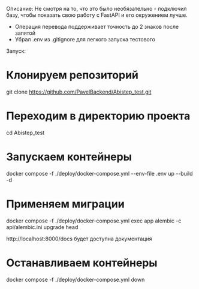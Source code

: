 Описание:
Не смотря на то, что это было необязательно - подключил базу, чтобы показать свою работу с FastAPI и его окружением лучше.
- Операция перевода поддерживает точность до 2 знаков после запятой
- Убрал .env из .gitignore для легкого запуска тестового


Запуск:
# Клонируем репозиторий
git clone https://github.com/PavelBackend/Abistep_test.git

# Переходим в директорию проекта
cd Abistep_test

# Запускаем контейнеры
docker compose -f ./deploy/docker-compose.yml --env-file .env up --build -d

# Применяем миграции
docker compose -f ./deploy/docker-compose.yml exec app alembic -c api/alembic.ini upgrade head

http://localhost:8000/docs будет доступна документация

# Останавливаем контейнеры
docker compose -f ./deploy/docker-compose.yml down